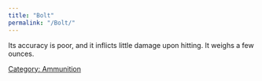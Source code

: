 ```yaml
---
title: "Bolt"
permalink: "/Bolt/"
---
```


Its accuracy is poor, and it inflicts little damage upon hitting. It
weighs a few ounces.

[Category: Ammunition](Category:_Ammunition "wikilink")